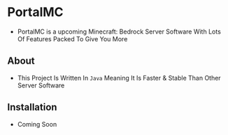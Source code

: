 # PortalMC
- PortalMC is a upcoming Minecraft: Bedrock Server Software With Lots Of Features Packed To Give You More

## About

- This Project Is Written In `Java` Meaning It Is Faster & Stable Than Other Server Software

## Installation

- Coming Soon
